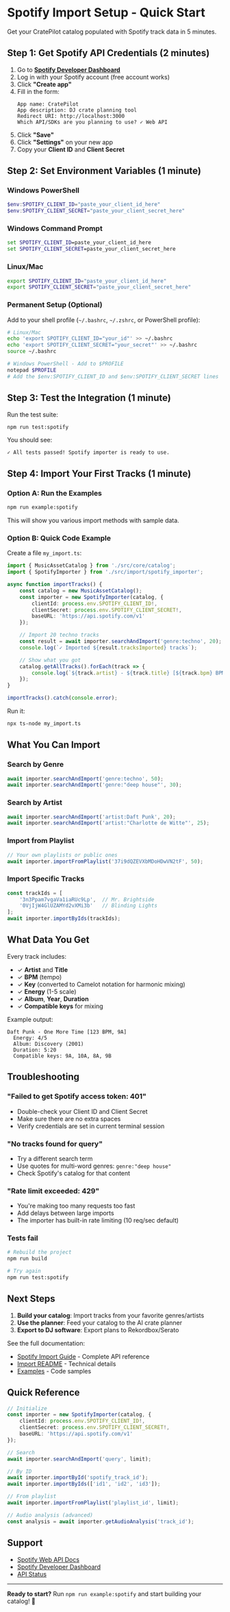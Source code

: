 # Spotify Import Setup - Quick Start

Get your CratePilot catalog populated with Spotify track data in 5 minutes.

## Step 1: Get Spotify API Credentials (2 minutes)

1. Go to **[Spotify Developer Dashboard](https://developer.spotify.com/dashboard)**
2. Log in with your Spotify account (free account works)
3. Click **"Create app"**
4. Fill in the form:
   ```
   App name: CratePilot
   App description: DJ crate planning tool
   Redirect URI: http://localhost:3000
   Which API/SDKs are you planning to use? ✓ Web API
   ```
5. Click **"Save"**
6. Click **"Settings"** on your new app
7. Copy your **Client ID** and **Client Secret**

## Step 2: Set Environment Variables (1 minute)

### Windows PowerShell
```powershell
$env:SPOTIFY_CLIENT_ID="paste_your_client_id_here"
$env:SPOTIFY_CLIENT_SECRET="paste_your_client_secret_here"
```

### Windows Command Prompt
```cmd
set SPOTIFY_CLIENT_ID=paste_your_client_id_here
set SPOTIFY_CLIENT_SECRET=paste_your_client_secret_here
```

### Linux/Mac
```bash
export SPOTIFY_CLIENT_ID="paste_your_client_id_here"
export SPOTIFY_CLIENT_SECRET="paste_your_client_secret_here"
```

### Permanent Setup (Optional)

Add to your shell profile (`~/.bashrc`, `~/.zshrc`, or PowerShell profile):

```bash
# Linux/Mac
echo 'export SPOTIFY_CLIENT_ID="your_id"' >> ~/.bashrc
echo 'export SPOTIFY_CLIENT_SECRET="your_secret"' >> ~/.bashrc
source ~/.bashrc
```

```powershell
# Windows PowerShell - Add to $PROFILE
notepad $PROFILE
# Add the $env:SPOTIFY_CLIENT_ID and $env:SPOTIFY_CLIENT_SECRET lines
```

## Step 3: Test the Integration (1 minute)

Run the test suite:

```bash
npm run test:spotify
```

You should see:
```
✓ All tests passed! Spotify importer is ready to use.
```

## Step 4: Import Your First Tracks (1 minute)

### Option A: Run the Examples

```bash
npm run example:spotify
```

This will show you various import methods with sample data.

### Option B: Quick Code Example

Create a file `my_import.ts`:

```typescript
import { MusicAssetCatalog } from './src/core/catalog';
import { SpotifyImporter } from './src/import/spotify_importer';

async function importTracks() {
    const catalog = new MusicAssetCatalog();
    const importer = new SpotifyImporter(catalog, {
        clientId: process.env.SPOTIFY_CLIENT_ID!,
        clientSecret: process.env.SPOTIFY_CLIENT_SECRET!,
        baseURL: 'https://api.spotify.com/v1'
    });

    // Import 20 techno tracks
    const result = await importer.searchAndImport('genre:techno', 20);
    console.log(`✓ Imported ${result.tracksImported} tracks`);

    // Show what you got
    catalog.getAllTracks().forEach(track => {
        console.log(`${track.artist} - ${track.title} [${track.bpm} BPM, ${track.key}]`);
    });
}

importTracks().catch(console.error);
```

Run it:
```bash
npx ts-node my_import.ts
```

## What You Can Import

### Search by Genre
```typescript
await importer.searchAndImport('genre:techno', 50);
await importer.searchAndImport('genre:"deep house"', 30);
```

### Search by Artist
```typescript
await importer.searchAndImport('artist:Daft Punk', 20);
await importer.searchAndImport('artist:"Charlotte de Witte"', 25);
```

### Import from Playlist
```typescript
// Your own playlists or public ones
await importer.importFromPlaylist('37i9dQZEVXbMDoHDwVN2tF', 50);
```

### Import Specific Tracks
```typescript
const trackIds = [
    '3n3Ppam7vgaVa1iaRUc9Lp',  // Mr. Brightside
    '0VjIjW4GlUZAMYd2vXMi3b'   // Blinding Lights
];
await importer.importByIds(trackIds);
```

## What Data You Get

Every track includes:
- ✓ **Artist** and **Title**
- ✓ **BPM** (tempo)
- ✓ **Key** (converted to Camelot notation for harmonic mixing)
- ✓ **Energy** (1-5 scale)
- ✓ **Album**, **Year**, **Duration**
- ✓ **Compatible keys** for mixing

Example output:
```
Daft Punk - One More Time [123 BPM, 9A]
  Energy: 4/5
  Album: Discovery (2001)
  Duration: 5:20
  Compatible keys: 9A, 10A, 8A, 9B
```

## Troubleshooting

### "Failed to get Spotify access token: 401"
- Double-check your Client ID and Client Secret
- Make sure there are no extra spaces
- Verify credentials are set in current terminal session

### "No tracks found for query"
- Try a different search term
- Use quotes for multi-word genres: `genre:"deep house"`
- Check Spotify's catalog for that content

### "Rate limit exceeded: 429"
- You're making too many requests too fast
- Add delays between large imports
- The importer has built-in rate limiting (10 req/sec default)

### Tests fail
```bash
# Rebuild the project
npm run build

# Try again
npm run test:spotify
```

## Next Steps

1. **Build your catalog**: Import tracks from your favorite genres/artists
2. **Use the planner**: Feed your catalog to the AI crate planner
3. **Export to DJ software**: Export plans to Rekordbox/Serato

See the full documentation:
- [Spotify Import Guide](./SPOTIFY_IMPORT_GUIDE.md) - Complete API reference
- [Import README](../src/import/README.md) - Technical details
- [Examples](../examples/spotify_import_example.ts) - Code samples

## Quick Reference

```typescript
// Initialize
const importer = new SpotifyImporter(catalog, {
    clientId: process.env.SPOTIFY_CLIENT_ID!,
    clientSecret: process.env.SPOTIFY_CLIENT_SECRET!,
    baseURL: 'https://api.spotify.com/v1'
});

// Search
await importer.searchAndImport('query', limit);

// By ID
await importer.importById('spotify_track_id');
await importer.importByIds(['id1', 'id2', 'id3']);

// From playlist
await importer.importFromPlaylist('playlist_id', limit);

// Audio analysis (advanced)
const analysis = await importer.getAudioAnalysis('track_id');
```

## Support

- [Spotify Web API Docs](https://developer.spotify.com/documentation/web-api)
- [Spotify Developer Dashboard](https://developer.spotify.com/dashboard)
- [API Status](https://status.spotify.com/)

---

**Ready to start?** Run `npm run example:spotify` and start building your catalog! 🎵
